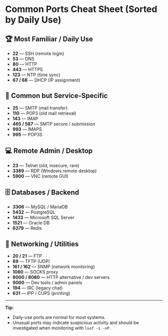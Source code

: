 # Common Ports Cheat Sheet (Sorted by Daily Use)

## 🏆 Most Familiar / Daily Use
- **22** — SSH (remote login)
- **53** — DNS
- **80** — HTTP
- **443** — HTTPS
- **123** — NTP (time sync)
- **67 / 68** — DHCP (IP assignment)

## 📧 Common but Service-Specific
- **25** — SMTP (mail transfer)
- **110** — POP3 (old mail retrieval)
- **143** — IMAP
- **465 / 587** — SMTP secure / submission
- **993** — IMAPS
- **995** — POP3S

## 💻 Remote Admin / Desktop
- **23** — Telnet (old, insecure, rare)
- **3389** — RDP (Windows remote desktop)
- **5900** — VNC (remote GUI)

## 🗄️ Databases / Backend
- **3306** — MySQL / MariaDB
- **5432** — PostgreSQL
- **1433** — Microsoft SQL Server
- **1521** — Oracle DB
- **6379** — Redis

## 🔧 Networking / Utilities
- **20 / 21** — FTP
- **69** — TFTP (UDP)
- **161 / 162** — SNMP (network monitoring)
- **1080** — SOCKS proxy
- **8000 / 8080** — HTTP alternative / dev servers
- **9000** — Dev tools / admin panels
- **194** — IRC (legacy chat)
- **631** — IPP / CUPS (printing)

---

**Tip:**
- Daily-use ports are normal for most systems.
- Unusual ports may indicate suspicious activity and should be investigated when monitoring with `lsof -i -nP`.
